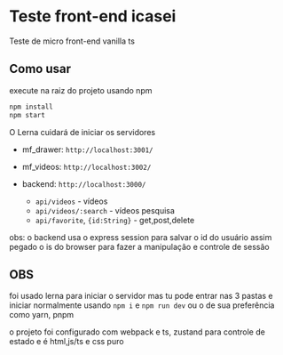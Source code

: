 # Teste front-end icasei
Teste de micro front-end vanilla ts

## Como usar

  execute na raiz do projeto usando npm  
  ```bash
  npm install
  npm start
  ```
  O Lerna cuidará de iniciar os servidores
  
- mf_drawer: `http://localhost:3001/`
- mf_videos: `http://localhost:3002/`

- backend: `http://localhost:3000/`
  - `api/videos` - vídeos 
  - `api/videos/:search` - vídeos pesquisa
  - `api/favorite`, `{id:String}` - get,post,delete
  
obs: o backend usa o express session para salvar o id do usuário assim pegado o is do browser para fazer a manipulação e controle de sessão

## OBS
  foi usado lerna para iniciar o servidor mas tu pode entrar nas 3 pastas e iniciar normalmente usando `npm i` e `npm run dev` ou o de sua preferência como yarn, pnpm

  o projeto foi configurado com webpack e ts, zustand para controle de estado e é html,js/ts e css puro